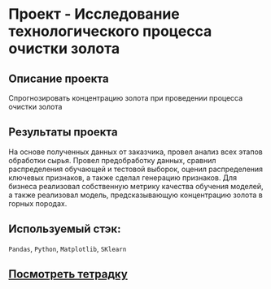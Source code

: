 # Проект - Исследование технологического процесса очистки золота

## Описание проекта


Спрогнозировать концентрацию золота при проведении процесса очистки золота

## Результаты проекта

На основе полученных данных от заказчика, провел анализ всех этапов обработки сырья. Провел предобработку данных, сравнил распределения обучающей и тестовой выборок, оценил распределения ключевых признаков, а также сделал генерацию признаков. Для бизнеса реализовал собственную метрику качества обучения моделей, а также реализовал модель, предсказывающую концентрацию золота в горных породах.

## Используемый стэк:

`Pandas`, `Python`, `Matplotlib`, `SKlearn`

## [Посмотреть тетрадку](https://github.com/alkspshkr/repo_Data_Science/blob/master/Complex%20project%20-%202/Complex%20project%20-%202.ipynb)
